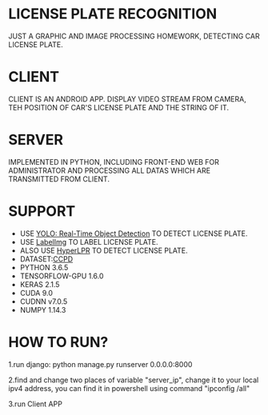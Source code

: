 # LICENSE PLATE RECOGNITION

JUST A GRAPHIC AND IMAGE PROCESSING HOMEWORK, DETECTING CAR LICENSE PLATE.

# CLIENT

CLIENT IS AN ANDROID APP.
DISPLAY VIDEO STREAM FROM CAMERA, TEH POSITION OF CAR'S LICENSE PLATE AND THE STRING OF IT.

# SERVER

IMPLEMENTED IN PYTHON, INCLUDING FRONT-END WEB FOR ADMINISTRATOR AND PROCESSING ALL DATAS WHICH ARE TRANSMITTED FROM CLIENT.

# SUPPORT

- USE [YOLO: Real-Time Object Detection](https://github.com/qqwweee/keras-yolo3) TO DETECT LICENSE PLATE.
- USE [LabelImg](https://github.com/tzutalin/labelImg) TO LABEL LICENSE PLATE.
- ALSO USE [HyperLPR](https://github.com/zeusees/HyperLPR) TO DETECT LICENSE PLATE.
- DATASET:[CCPD](https://github.com/detectRecog/CCPD)
- PYTHON 3.6.5
- TENSORFLOW-GPU 1.6.0
- KERAS 2.1.5
- CUDA 9.0
- CUDNN v7.0.5
- NUMPY 1.14.3

# HOW TO RUN?
1.run django: python manage.py runserver 0.0.0.0:8000

2.find and change two places of variable "server_ip", change it to your local ipv4 address, you can find it in powershell using command "ipconfig /all"

3.run Client APP
